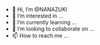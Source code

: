 - 👋 Hi, I’m @NANAZUKI
- 👀 I’m interested in ...
- 🌱 I’m currently learning ...
- 💞️ I’m looking to collaborate on ...
- 📫 How to reach me ...

<!---
NANAZUKI/NANAZUKI is a ✨ special ✨ repository because its `README.md` (this file) appears on your GitHub profile.
You can click the Preview link to take a look at your changes.
--->

